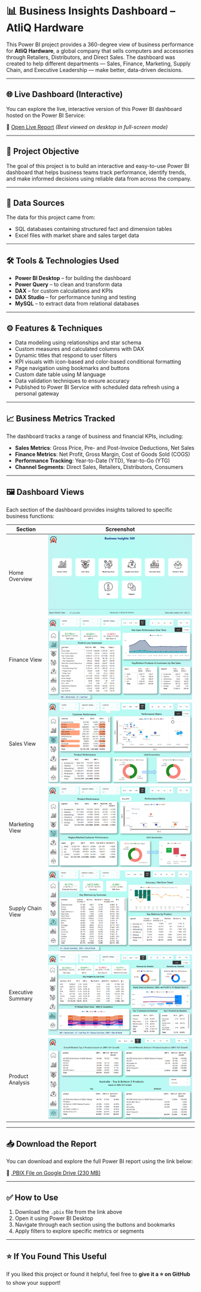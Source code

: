 # 📊 Business Insights Dashboard – AtliQ Hardware

This Power BI project provides a 360-degree view of business performance for **AtliQ Hardware**, a global company that sells computers and accessories through Retailers, Distributors, and Direct Sales. The dashboard was created to help different departments — Sales, Finance, Marketing, Supply Chain, and Executive Leadership — make better, data-driven decisions.

---
## 🌐 Live Dashboard (Interactive)

You can explore the live, interactive version of this Power BI dashboard hosted on the Power BI Service:

🔗 [Open Live Report](https://app.powerbi.com/view?r=eyJrIjoiOTNmM2U2MDItZGQwMy00ZWYyLWI0MGMtNzZlNDY2MjgxODYwIiwidCI6ImM2ZTU0OWIzLTVmNDUtNDAzMi1hYWU5LWQ0MjQ0ZGM1YjJjNCJ9)
*(Best viewed on desktop in full-screen mode)*

---

## 🎯 Project Objective

The goal of this project is to build an interactive and easy-to-use Power BI dashboard that helps business teams track performance, identify trends, and make informed decisions using reliable data from across the company.

---

## 🧩 Data Sources

The data for this project came from:

- SQL databases containing structured fact and dimension tables
- Excel files with market share and sales target data

---

## 🛠 Tools & Technologies Used

- **Power BI Desktop** – for building the dashboard  
- **Power Query** – to clean and transform data  
- **DAX** – for custom calculations and KPIs  
- **DAX Studio** – for performance tuning and testing  
- **MySQL** – to extract data from relational databases  

---

## ⚙️ Features & Techniques

- Data modeling using relationships and star schema  
- Custom measures and calculated columns with DAX  
- Dynamic titles that respond to user filters  
- KPI visuals with icon-based and color-based conditional formatting  
- Page navigation using bookmarks and buttons  
- Custom date table using M language  
- Data validation techniques to ensure accuracy  
- Published to Power BI Service with scheduled data refresh using a personal gateway  

---

## 📈 Business Metrics Tracked

The dashboard tracks a range of business and financial KPIs, including:

- **Sales Metrics**: Gross Price, Pre- and Post-Invoice Deductions, Net Sales  
- **Finance Metrics**: Net Profit, Gross Margin, Cost of Goods Sold (COGS)  
- **Performance Tracking**: Year-to-Date (YTD), Year-to-Go (YTG)  
- **Channel Segments**: Direct Sales, Retailers, Distributors, Consumers  

---

## 🖼️ Dashboard Views

Each section of the dashboard provides insights tailored to specific business functions:

| Section | Screenshot |
|--------|-------------|
| Home Overview | ![Home](https://github.com/ShubhamVimal/Business-Insights-360/blob/main/Home_View.PNG) |
| Finance View | ![Finance](https://github.com/ShubhamVimal/Business-Insights-360/blob/main/Finance_View.PNG) |
| Sales View | ![Sales](https://github.com/ShubhamVimal/Business-Insights-360/blob/main/Sales_View.PNG) |
| Marketing View | ![Marketing](https://github.com/ShubhamVimal/Business-Insights-360/blob/main/Marketing_View.PNG) |
| Supply Chain View | ![Supply Chain](https://github.com/ShubhamVimal/Business-Insights-360/blob/main/Supply_Chain_View.PNG) |
| Executive Summary | ![Executive](https://github.com/ShubhamVimal/Business-Insights-360/blob/main/Executive_View.PNG) |
| Product Analysis | ![Products](https://github.com/ShubhamVimal/Business-Insights-360/blob/main/Products_View.PNG) |

---

## 📥 Download the Report

You can download and explore the full Power BI report using the link below:

🔗 [.PBIX File on Google Drive (230 MB)](https://drive.google.com/file/d/16meO0vJhdrDrp4uGf0st6lhsawMJia5S/view?usp=sharing)

---

## ✅ How to Use

1. Download the `.pbix` file from the link above  
2. Open it using Power BI Desktop  
3. Navigate through each section using the buttons and bookmarks  
4. Apply filters to explore specific metrics or segments  

---

## ⭐ If You Found This Useful

If you liked this project or found it helpful, feel free to **give it a ⭐ on GitHub** to show your support!
